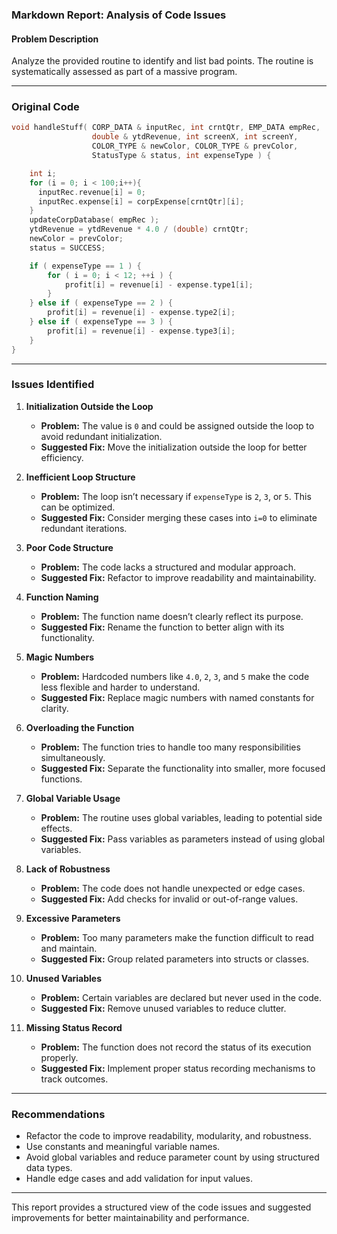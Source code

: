 ### Markdown Report: Analysis of Code Issues

#### Problem Description
Analyze the provided routine to identify and list bad points. The routine is systematically assessed as part of a massive program.

---

### Original Code

```c
void handleStuff( CORP_DATA & inputRec, int crntQtr, EMP_DATA empRec, 
                  double & ytdRevenue, int screenX, int screenY, 
                  COLOR_TYPE & newColor, COLOR_TYPE & prevColor, 
                  StatusType & status, int expenseType ) {

    int i;
    for (i = 0; i < 100;i++){
      inputRec.revenue[i] = 0;
      inputRec.expense[i] = corpExpense[crntQtr][i];
    }
    updateCorpDatabase( empRec );
    ytdRevenue = ytdRevenue * 4.0 / (double) crntQtr;
    newColor = prevColor;
    status = SUCCESS;

    if ( expenseType == 1 ) {
        for ( i = 0; i < 12; ++i ) {
            profit[i] = revenue[i] - expense.type1[i];
        }
    } else if ( expenseType == 2 ) {
        profit[i] = revenue[i] - expense.type2[i];
    } else if ( expenseType == 3 ) {
        profit[i] = revenue[i] - expense.type3[i];
    }
}
```

---

### Issues Identified

1. **Initialization Outside the Loop**
   - **Problem:** The value is `0` and could be assigned outside the loop to avoid redundant initialization.
   - **Suggested Fix:** Move the initialization outside the loop for better efficiency.

2. **Inefficient Loop Structure**
   - **Problem:** The loop isn’t necessary if `expenseType` is `2`, `3`, or `5`. This can be optimized.
   - **Suggested Fix:** Consider merging these cases into `i=0` to eliminate redundant iterations.

3. **Poor Code Structure**
   - **Problem:** The code lacks a structured and modular approach.
   - **Suggested Fix:** Refactor to improve readability and maintainability.

4. **Function Naming**
   - **Problem:** The function name doesn’t clearly reflect its purpose.
   - **Suggested Fix:** Rename the function to better align with its functionality.

5. **Magic Numbers**
   - **Problem:** Hardcoded numbers like `4.0`, `2`, `3`, and `5` make the code less flexible and harder to understand.
   - **Suggested Fix:** Replace magic numbers with named constants for clarity.

6. **Overloading the Function**
   - **Problem:** The function tries to handle too many responsibilities simultaneously.
   - **Suggested Fix:** Separate the functionality into smaller, more focused functions.

7. **Global Variable Usage**
   - **Problem:** The routine uses global variables, leading to potential side effects.
   - **Suggested Fix:** Pass variables as parameters instead of using global variables.

8. **Lack of Robustness**
   - **Problem:** The code does not handle unexpected or edge cases.
   - **Suggested Fix:** Add checks for invalid or out-of-range values.

9. **Excessive Parameters**
   - **Problem:** Too many parameters make the function difficult to read and maintain.
   - **Suggested Fix:** Group related parameters into structs or classes.

10. **Unused Variables**
    - **Problem:** Certain variables are declared but never used in the code.
    - **Suggested Fix:** Remove unused variables to reduce clutter.

11. **Missing Status Record**
    - **Problem:** The function does not record the status of its execution properly.
    - **Suggested Fix:** Implement proper status recording mechanisms to track outcomes.

---

### Recommendations
- Refactor the code to improve readability, modularity, and robustness.
- Use constants and meaningful variable names.
- Avoid global variables and reduce parameter count by using structured data types.
- Handle edge cases and add validation for input values.

--- 

This report provides a structured view of the code issues and suggested improvements for better maintainability and performance.
